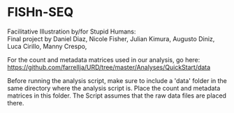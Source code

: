 # FISHn-SEQ
Facilitative Illustration by/for Stupid Humans:   
Final project by Daniel Diaz, Nicole Fisher, Julian Kimura, Augusto Diniz, Luca Cirillo, Manny Crespo, 




For the count and metadata matrices used in our analysis, go here:  https://github.com/farrellja/URD/tree/master/Analyses/QuickStart/data


Before running the analysis script, make sure to include a 'data' folder in the same directory where the analysis script is.
Place the count and metadata matrices in this folder. The Script assumes that the raw data files are placed there.
